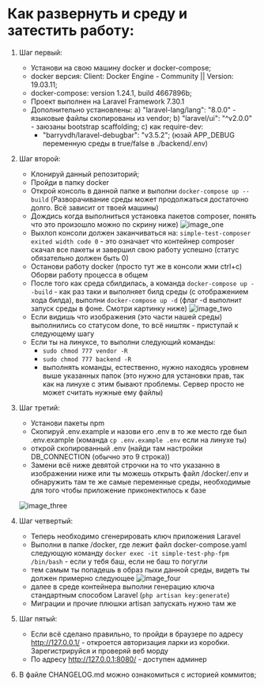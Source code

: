 <h1>Как развернуть и среду и затестить работу:</h1>

1) Шаг первый:
    - Установи на свою машину docker и docker-compose;
    - docker версия: Client: Docker Engine - Community || Version: 19.03.11;
    - docker-compose: version 1.24.1, build 4667896b;
    - Проект выполнен на Laravel Framework 7.30.1
    - Дополнительно установлены:
      a) "laravel-lang/lang": "8.0.0" - языковые файлы скопированы из vendor;
      b) "laravel/ui": "^v2.0.0" - заюзаны bootstrap scaffolding;
      с) как require-dev:
         - "barryvdh/laravel-debugbar": "v3.5.2"; (юзай APP_DEBUG переменную среды в true/false в ./backend/.env)
    
2) Шаг второй:
    - Клонируй данный репозиторий;
    - Пройди в папку docker
    - Открой консоль в данной папке и выполни ``docker-compose up --build`` (Разворачивание среды может продолжаться достаточно долго. Всё зависит от твоей машины)
    - Дождись когда выполниться установка пакетов composer, понять что это произошло можно по скрину ниже)
    ![image_one](https://github.com/Niki1992007/simple-test/blob/master/readme-images/image1.png)
    - Выхлоп консоли должен заканчиваться на: ``simple-test-composer exited width code 0`` - это означает что контейнер composer скачал все пакеты и завершил свою работу успешно (статус обязательно должен быть 0)
    - Останови работу docker (просто тут же в консоли жми ctrl+c) Оборви работу процесса в общем
    - После того как среда сбилдилась, а команда ``docker-compose up --build`` - как раз таки и выполняет билд среды (с отображением хода билда), выполни ``docker-compose up -d`` (флаг -d выполнит запуск среды в фоне. Смотри картинку ниже)
     ![image_two](https://github.com/Niki1992007/simple-test/blob/master/readme-images/image2.png)
    - Если видишь что изображения (это части нашей среды) выполнились со статусом done, то всё ништяк - приступай к следующему шагу
    - Если ты на линуксе, то выполни следующий команды:
        - ``sudo chmod 777 vendor -R``
        - ``sudo chmod 777 backend -R``
        - выполнять команды, естественно, нужно находясь уровнем выше указанных папок (это нужно для установки прав, так как на линухе с этим бывают проблемы. Сервер просто не может считать нужные ему файлы)
        
3) Шаг третий:
    - Установи пакеты npm
    - Скопируй .env.example и назови его .env в то же место где был .env.example (команда ``cp .env.example .env`` если на линухе ты)
    - открой скопированный .env (найди там настройки DB_CONNECTION (обычно это 9 строка))
    - Замени всё ниже девятой строчки на то что указанно в изображении ниже или ты можешь открыть файл /docker/.env и обнаружить там те же самые переменные среды, необходимые для того чтобы приложение приконектилось к базе
    
    ![image_three](https://github.com/Niki1992007/simple-test/blob/master/readme-images/image3.png)

4) Шаг четвертый:
    - Теперь необходимо сгенерировать ключ приложения Laravel
    - Выполни в папке /docker, где лежит файл docker-compose.yaml следующую команду ``docker exec -it simple-test-php-fpm /bin/bash`` - если у тебя баш, если не баш то погугли
    - тем самым ты попадешь в образ пыхи данной среды, видеть ты должен примерно следующее
     ![image_four](https://github.com/Niki1992007/simple-test/blob/master/readme-images/image4.png)
    - далее в среде контейнера выполни генерацию ключа стандартным способом Laravel (``php artisan key:generate``)
    - Миграции и прочие плюшки artisan запускать нужно там же
    
5) Шаг пятый:
    - Если всё сделано правильно, то пройди в браузере по адресу http://127.0.0.1/ - откроется авторизация ларки из коробки. Зарегистрируйся и проверяй веб морду
    - По адресу http://127.0.0.1:8080/ - доступен админер
   
6) В файле CHANGELOG.md можно ознакомиться с историей коммитов;
